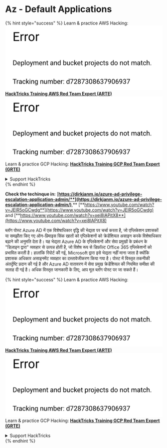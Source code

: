 # Az - Default Applications

{% hint style="success" %}
Learn & practice AWS Hacking:<img src="../../../../.gitbook/assets/image (1) (1).png" alt="" data-size="line">[**HackTricks Training AWS Red Team Expert (ARTE)**](https://training.hacktricks.xyz/courses/arte)<img src="../../../../.gitbook/assets/image (1) (1).png" alt="" data-size="line">\
Learn & practice GCP Hacking: <img src="../../../../.gitbook/assets/image (2).png" alt="" data-size="line">[**HackTricks Training GCP Red Team Expert (GRTE)**<img src="../../../../.gitbook/assets/image (2).png" alt="" data-size="line">](https://training.hacktricks.xyz/courses/grte)

<details>

<summary>Support HackTricks</summary>

* Check the [**subscription plans**](https://github.com/sponsors/carlospolop)!
* **Join the** 💬 [**Discord group**](https://discord.gg/hRep4RUj7f) or the [**telegram group**](https://t.me/peass) or **follow** us on **Twitter** 🐦 [**@hacktricks\_live**](https://twitter.com/hacktricks\_live)**.**
* **Share hacking tricks by submitting PRs to the** [**HackTricks**](https://github.com/carlospolop/hacktricks) and [**HackTricks Cloud**](https://github.com/carlospolop/hacktricks-cloud) github repos.

</details>
{% endhint %}

**Check the techinque in:** [**https://dirkjanm.io/azure-ad-privilege-escalation-application-admin/**](https://dirkjanm.io/azure-ad-privilege-escalation-application-admin/)**,** [**https://www.youtube.com/watch?v=JEIR5oGCwdg**](https://www.youtube.com/watch?v=JEIR5oGCwdg) and [**https://www.youtube.com/watch?v=xei8lAPitX8**](https://www.youtube.com/watch?v=xei8lAPitX8)

ब्लॉग पोस्ट Azure AD में एक विशेषाधिकार वृद्धि की भेद्यता पर चर्चा करता है, जो एप्लिकेशन प्रशासकों या समझौता किए गए ऑन-प्रिमाइस सिंक खातों को एप्लिकेशनों को क्रेडेंशियल असाइन करके विशेषाधिकार बढ़ाने की अनुमति देता है। यह भेद्यता Azure AD के एप्लिकेशनों और सेवा प्रमुखों के प्रबंधन के "डिज़ाइन द्वारा" व्यवहार से उत्पन्न होती है, जो विशेष रूप से डिफ़ॉल्ट Office 365 एप्लिकेशनों को प्रभावित करती है। हालांकि रिपोर्ट की गई, Microsoft द्वारा इसे भेद्यता नहीं माना जाता है क्योंकि प्रशासक अधिकार असाइनमेंट व्यवहार का दस्तावेजीकरण किया गया है। पोस्ट में विस्तृत तकनीकी अंतर्दृष्टि प्रदान की गई है और Azure AD वातावरण में सेवा प्रमुख क्रेडेंशियल की नियमित समीक्षा की सलाह दी गई है। अधिक विस्तृत जानकारी के लिए, आप मूल ब्लॉग पोस्ट पर जा सकते हैं।

{% hint style="success" %}
Learn & practice AWS Hacking:<img src="../../../../.gitbook/assets/image (1) (1).png" alt="" data-size="line">[**HackTricks Training AWS Red Team Expert (ARTE)**](https://training.hacktricks.xyz/courses/arte)<img src="../../../../.gitbook/assets/image (1) (1).png" alt="" data-size="line">\
Learn & practice GCP Hacking: <img src="../../../../.gitbook/assets/image (2).png" alt="" data-size="line">[**HackTricks Training GCP Red Team Expert (GRTE)**<img src="../../../../.gitbook/assets/image (2).png" alt="" data-size="line">](https://training.hacktricks.xyz/courses/grte)

<details>

<summary>Support HackTricks</summary>

* Check the [**subscription plans**](https://github.com/sponsors/carlospolop)!
* **Join the** 💬 [**Discord group**](https://discord.gg/hRep4RUj7f) or the [**telegram group**](https://t.me/peass) or **follow** us on **Twitter** 🐦 [**@hacktricks\_live**](https://twitter.com/hacktricks\_live)**.**
* **Share hacking tricks by submitting PRs to the** [**HackTricks**](https://github.com/carlospolop/hacktricks) and [**HackTricks Cloud**](https://github.com/carlospolop/hacktricks-cloud) github repos.

</details>
{% endhint %}
